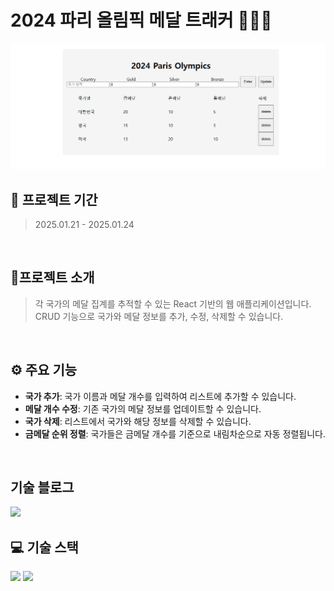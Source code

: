 # 2024 파리 올림픽 메달 트래커 🥇🥈🥉

![2024 Paris Olympics Medal Tracker](./src/assets/image.PNG)
<br>

## 📅 프로젝트 기간
> 2025.01.21 - 2025.01.24

<br>

## 📝프로젝트 소개
> 각 국가의 메달 집계를 추적할 수 있는 React 기반의 웹 애플리케이션입니다.
CRUD 기능으로 국가와 메달 정보를 추가, 수정, 삭제할 수 있습니다.

<br>

## ⚙ 주요 기능
- **국가 추가**: 국가 이름과 메달 개수를 입력하여 리스트에 추가할 수 있습니다.
- **메달 개수 수정**: 기존 국가의 메달 정보를 업데이트할 수 있습니다.
- **국가 삭제**: 리스트에서 국가와 해당 정보를 삭제할 수 있습니다.
- **금메달 순위 정렬**: 국가들은 금메달 개수를 기준으로 내림차순으로 자동 정렬됩니다.

<br>

## 기술 블로그
![](https://debnjin.tistory.com/82)

## 💻 기술 스택
<img src="https://github.com/yewon-Noh/readme-template/blob/main/skills/JavaScript.png?raw=true" width="80">
<img src="https://github.com/yewon-Noh/readme-template/blob/main/skills/React.png?raw=true" width="80">

